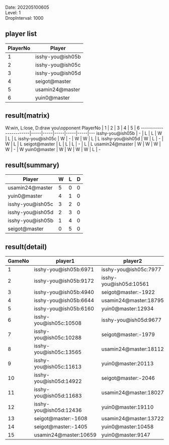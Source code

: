 Date: 202205100605  
Level: 1  
DropInterval: 1000  
## player list
PlayerNo  |  Player
----------|------------------
1         |  isshy-you@ish05b
2         |  isshy-you@ish05c
3         |  isshy-you@ish05d
4         |  seigot@master
5         |  usamin24@master
6         |  yuin0@master
## result(matrix)
W:win, L:lose, D:draw
you\opponent PlayerNo  |  1  |  2  |  3  |  4  |  5  |  6
-----------------------|-----|-----|-----|-----|-----|---
isshy-you@ish05b       |  -  |  L  |  L  |  W  |  L  |  L
isshy-you@ish05c       |  W  |  -  |  W  |  W  |  L  |  L
isshy-you@ish05d       |  W  |  L  |  -  |  W  |  L  |  L
seigot@master          |  L  |  L  |  L  |  -  |  L  |  L
usamin24@master        |  W  |  W  |  W  |  W  |  -  |  W
yuin0@master           |  W  |  W  |  W  |  W  |  L  |  -
## result(summary)
Player            |  W  |  L  |  D
------------------|-----|-----|---
usamin24@master   |  5  |  0  |  0
yuin0@master      |  4  |  1  |  0
isshy-you@ish05c  |  3  |  2  |  0
isshy-you@ish05d  |  2  |  3  |  0
isshy-you@ish05b  |  1  |  4  |  0
seigot@master     |  0  |  5  |  0
## result(detail)
GameNo  |  player1                 |  player2
--------|--------------------------|------------------------
1       |  isshy-you@ish05b:6971   |  isshy-you@ish05c:7977
2       |  isshy-you@ish05b:9172   |  isshy-you@ish05d:10561
3       |  isshy-you@ish05b:4940   |  seigot@master:-1922
4       |  isshy-you@ish05b:6644   |  usamin24@master:18795
5       |  isshy-you@ish05b:6160   |  yuin0@master:12934
6       |  isshy-you@ish05c:10508  |  isshy-you@ish05d:9677
7       |  isshy-you@ish05c:10288  |  seigot@master:-1979
8       |  isshy-you@ish05c:13565  |  usamin24@master:18112
9       |  isshy-you@ish05c:11613  |  yuin0@master:20113
10      |  isshy-you@ish05d:14922  |  seigot@master:-2046
11      |  isshy-you@ish05d:11683  |  usamin24@master:18027
12      |  isshy-you@ish05d:12436  |  yuin0@master:19110
13      |  seigot@master:-1608     |  usamin24@master:13722
14      |  seigot@master:-1405     |  yuin0@master:10458
15      |  usamin24@master:10659   |  yuin0@master:9147
